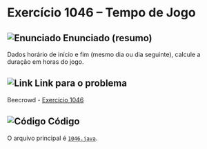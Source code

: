 # Exercício 1046 – Tempo de Jogo 
## <img src="https://img.icons8.com/ios-glyphs/24/000000/book.png" alt="Enunciado" /> Enunciado (resumo)  
Dados horário de início e fim (mesmo dia ou dia seguinte), calcule a duração em horas do jogo.

## <img src="https://img.icons8.com/ios-glyphs/24/000000/link.png" alt="Link" /> Link para o problema  
Beecrowd - [Exercício 1046](https://www.beecrowd.com.br/judge/pt/problems/view/1046)

## <img src="https://img.icons8.com/ios-glyphs/24/000000/code.png" alt="Código" /> Código  
O arquivo principal é [`1046.java`](1046.java).
